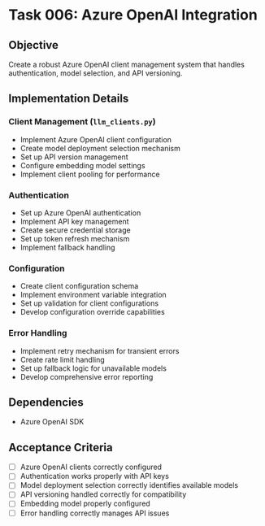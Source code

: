 # Task 006: Azure OpenAI Integration

## Objective
Create a robust Azure OpenAI client management system that handles authentication, model selection, and API versioning.

## Implementation Details

### Client Management (`llm_clients.py`)
- Implement Azure OpenAI client configuration
- Create model deployment selection mechanism
- Set up API version management
- Configure embedding model settings
- Implement client pooling for performance

### Authentication
- Set up Azure OpenAI authentication
- Implement API key management
- Create secure credential storage
- Set up token refresh mechanism
- Implement fallback handling

### Configuration
- Create client configuration schema
- Implement environment variable integration
- Set up validation for client configurations
- Develop configuration override capabilities

### Error Handling
- Implement retry mechanism for transient errors
- Create rate limit handling
- Set up fallback logic for unavailable models
- Develop comprehensive error reporting

## Dependencies
- Azure OpenAI SDK

## Acceptance Criteria
- [ ] Azure OpenAI clients correctly configured
- [ ] Authentication works properly with API keys
- [ ] Model deployment selection correctly identifies available models
- [ ] API versioning handled correctly for compatibility
- [ ] Embedding model properly configured
- [ ] Error handling correctly manages API issues